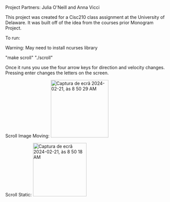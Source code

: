 Project Partners: Julia O'Neill and Anna Vicci

This project was created for a Cisc210 class assignment at the University of Delaware. It was built off of the idea from the courses prior Monogram Project.

To run:

Warning: May need to install ncurses library

"make scroll"
"./scroll"

Once it runs you use the four arrow keys for direction and velocity changes. 
Pressing enter changes the letters on the screen.

Scroll Image Moving:
<img width="181" alt="Captura de ecrã 2024-02-21, às 8 50 29 AM" src="https://github.com/jmoneill15/Cisc210-Scroll-Project/assets/124748245/35582ece-2328-4f6e-9bed-5c1a622b28af">

Scroll Static: 
<img width="168" alt="Captura de ecrã 2024-02-21, às 8 50 18 AM" src="https://github.com/jmoneill15/Cisc210-Scroll-Project/assets/124748245/b82380c3-573e-4613-b4a6-62f64f666f71">
